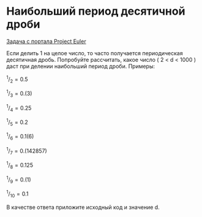 # Наибольший период десятичной дроби

[Задача с портала Project Euler](https://projecteuler.net/problem=26)

Если делить 1 на целое число, то часто получается периодическая десятичная дробь. Попробуйте рассчитать, какое число ( 2 < d < 1000 ) даст при делении наибольший период дроби. Примеры:

$`^{1}/_{2}=0.5`$

$`^{1}/_{3}=0.(3)`$

$`^{1}/_{4}=0.25`$

$`^{1}/_{5}=0.2`$

$`^{1}/_{6}=0.1(6)`$

$`^{1}/_{7}=0.(142857)`$

$`^{1}/_{8}=0.125`$

$`^{1}/_{9}=0.(1)`$

$`^{1}/_{10}=0.1`$

В качестве ответа приложите исходный код и значение d.

